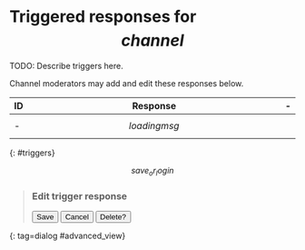 # Triggered responses for $$channel$$

TODO: Describe triggers here.

Channel moderators may add and edit these responses below.

ID          | Response | -
------------|----------|----
-           | $$loadingmsg$$
{: #triggers}

$$save_or_login$$

> ### Edit trigger response <code id=cmdname></code>
> <div id=command_details></div>
>
> <p><button type=button id=save_advanced>Save</button> <button type=button class=dialog_close>Cancel</button> <button type=button id=delete_advanced>Delete?</button></p>
>
{: tag=dialog #advanced_view}

<style>
table {width: 100%;}
th, td {width: 100%;}
dialog td:last-of-type {width: 100%;}
th:first-of-type, th:last-of-type, td:first-of-type, td:last-of-type {width: max-content;}
td:nth-of-type(2n+1):not([colspan]) {white-space: nowrap;}
.gap {height: 1em;}
td ul {margin: 0;}
</style>

